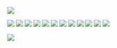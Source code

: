<img src="https://64.media.tumblr.com/fc86a72ba360623d100a9c3afc58b41e/6473f135e50907aa-e4/s500x750/82903350af2c013bf46ae88b97fa0bc7443eccd5.gifv">

<img src="https://64.media.tumblr.com/cc062383ae259a2777cd3297d56a75b9/0b404a7df1ca6abd-26/s100x200/4aafc9e548d7a505286602c997c8fdc0e92a9b0d.gifv"/> <img src="https://64.media.tumblr.com/2d6a4dbed7e20effecb9d3aab86d3dee/0b404a7df1ca6abd-ba/s100x200/081927128f0bdcb87f07f13cfc6234ab96e2718d.gifv"> <img src="https://64.media.tumblr.com/17aff7524c789cdfdf70617b0c16262d/ca97eef3152f39fb-5a/s100x200/9d355556908446014951ea825961c48e72c8e287.pnj"> <img src="https://64.media.tumblr.com/8b7a0c5855c42f2925474a056c1f63d3/98c31fb27f01a822-a2/s100x200/19324c87b766718327b20b2af5b1b1c4d3d3079b.pnj"> <img src="https://64.media.tumblr.com/49c69335bcb5244aaca684783cb83411/33482cf83af8f0c3-dc/s100x200/ee13f1cbcb184a7672647c3cd8e8bcc0bfaa3071.gifv"> <img src="https://64.media.tumblr.com/7727558d37aa33a0f5cfe7511de21197/0ff738aae3bed445-ee/s100x200/85a5ff883c53274a4cf31a196ca1aac56afcc2eb.pnj"> <img src="https://64.media.tumblr.com/2bb3dbb5b41a0bffa285ecb19d0d4cf8/4d437c297503682b-87/s100x200/d96a6f52c86a6991440a81b618939354c9c9a65e.pnj"> <img src="https://64.media.tumblr.com/2bb3dbb5b41a0bffa285ecb19d0d4cf8/4d437c297503682b-87/s100x200/d96a6f52c86a6991440a81b618939354c9c9a65e.pnj"> <img src="https://images-wixmp-ed30a86b8c4ca887773594c2.wixmp.com/f/0ac9bf74-c0bf-4512-9bcc-9f446728ab5c/d2fu3xa-9c91b78b-b146-4221-a461-13d5d3dbf28d.png?token=eyJ0eXAiOiJKV1QiLCJhbGciOiJIUzI1NiJ9.eyJzdWIiOiJ1cm46YXBwOjdlMGQxODg5ODIyNjQzNzNhNWYwZDQxNWVhMGQyNmUwIiwiaXNzIjoidXJuOmFwcDo3ZTBkMTg4OTgyMjY0MzczYTVmMGQ0MTVlYTBkMjZlMCIsIm9iaiI6W1t7InBhdGgiOiJcL2ZcLzBhYzliZjc0LWMwYmYtNDUxMi05YmNjLTlmNDQ2NzI4YWI1Y1wvZDJmdTN4YS05YzkxYjc4Yi1iMTQ2LTQyMjEtYTQ2MS0xM2Q1ZDNkYmYyOGQucG5nIn1dXSwiYXVkIjpbInVybjpzZXJ2aWNlOmZpbGUuZG93bmxvYWQiXX0.b7zVHPyC_wo7C3OQz65qk_3psIv9Kj7Zr_YXCLy3Ga8"> <img src="https://images-wixmp-ed30a86b8c4ca887773594c2.wixmp.com/f/0ac9bf74-c0bf-4512-9bcc-9f446728ab5c/d2fixdl-2be53dd0-606b-4b38-b962-1132be95d534.png?token=eyJ0eXAiOiJKV1QiLCJhbGciOiJIUzI1NiJ9.eyJzdWIiOiJ1cm46YXBwOjdlMGQxODg5ODIyNjQzNzNhNWYwZDQxNWVhMGQyNmUwIiwiaXNzIjoidXJuOmFwcDo3ZTBkMTg4OTgyMjY0MzczYTVmMGQ0MTVlYTBkMjZlMCIsIm9iaiI6W1t7InBhdGgiOiJcL2ZcLzBhYzliZjc0LWMwYmYtNDUxMi05YmNjLTlmNDQ2NzI4YWI1Y1wvZDJmaXhkbC0yYmU1M2RkMC02MDZiLTRiMzgtYjk2Mi0xMTMyYmU5NWQ1MzQucG5nIn1dXSwiYXVkIjpbInVybjpzZXJ2aWNlOmZpbGUuZG93bmxvYWQiXX0.TtNSnEuTEE44MrSgUk3bCrzXvw_baIFzb9xk0hI8bKc"> <img src="https://images-wixmp-ed30a86b8c4ca887773594c2.wixmp.com/f/cd6f4a62-6aaf-486a-93dc-530b77c7bb1c/d32omik-631c92d7-9259-43b2-ab5b-a3670c39cbf9.png?token=eyJ0eXAiOiJKV1QiLCJhbGciOiJIUzI1NiJ9.eyJzdWIiOiJ1cm46YXBwOjdlMGQxODg5ODIyNjQzNzNhNWYwZDQxNWVhMGQyNmUwIiwiaXNzIjoidXJuOmFwcDo3ZTBkMTg4OTgyMjY0MzczYTVmMGQ0MTVlYTBkMjZlMCIsIm9iaiI6W1t7InBhdGgiOiJcL2ZcL2NkNmY0YTYyLTZhYWYtNDg2YS05M2RjLTUzMGI3N2M3YmIxY1wvZDMyb21pay02MzFjOTJkNy05MjU5LTQzYjItYWI1Yi1hMzY3MGMzOWNiZjkucG5nIn1dXSwiYXVkIjpbInVybjpzZXJ2aWNlOmZpbGUuZG93bmxvYWQiXX0.Q3QGp_TMYUYfmBEseqgTqWrJ-A0TxIHyUwo5Um85_xU"> <img src="https://images-wixmp-ed30a86b8c4ca887773594c2.wixmp.com/f/ba1a7171-d7b8-4567-b10e-c96f7a2cf2d1/d2mnfuc-3f1cb866-6ae8-45ff-a498-3a59c3958f9d.png?token=eyJ0eXAiOiJKV1QiLCJhbGciOiJIUzI1NiJ9.eyJzdWIiOiJ1cm46YXBwOjdlMGQxODg5ODIyNjQzNzNhNWYwZDQxNWVhMGQyNmUwIiwiaXNzIjoidXJuOmFwcDo3ZTBkMTg4OTgyMjY0MzczYTVmMGQ0MTVlYTBkMjZlMCIsIm9iaiI6W1t7InBhdGgiOiJcL2ZcL2JhMWE3MTcxLWQ3YjgtNDU2Ny1iMTBlLWM5NmY3YTJjZjJkMVwvZDJtbmZ1Yy0zZjFjYjg2Ni02YWU4LTQ1ZmYtYTQ5OC0zYTU5YzM5NThmOWQucG5nIn1dXSwiYXVkIjpbInVybjpzZXJ2aWNlOmZpbGUuZG93bmxvYWQiXX0.4kXOuYVWB0GNx0tTOey8Zi9KR4zTLez0Yr1iAnHKK0s">

<img src="https://64.media.tumblr.com/fc86a72ba360623d100a9c3afc58b41e/6473f135e50907aa-e4/s500x750/82903350af2c013bf46ae88b97fa0bc7443eccd5.gifv">
